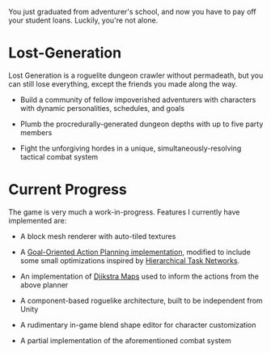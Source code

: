 You just graduated from adventurer's school, and now you have to pay off your student loans.  Luckily, you're not alone.

# Lost-Generation

Lost Generation is a roguelite dungeon crawler without permadeath, but you can still lose everything, except the friends you made along the way.

- Build a community of fellow impoverished adventurers with characters with dynamic personalities, schedules, and goals

- Plumb the procredurally-generated dungeon depths with up to five party members

- Fight the unforgiving hordes in a unique, simultaneously-resolving tactical combat system

# Current Progress

The game is very much a work-in-progress. Features I currently have implemented are:

- A block mesh renderer with auto-tiled textures

- A [Goal-Oriented Action Planning implementation](http://alumni.media.mit.edu/~jorkin/goap.html), modified to include some small optimizations inspired by [Hierarchical Task Networks](http://www.gameaipro.com/GameAIPro/GameAIPro_Chapter12_Exploring_HTN_Planners_through_Example.pdf).

- An implementation of [Djikstra Maps](http://www.roguebasin.com/index.php?title=The_Incredible_Power_of_Dijkstra_Maps) used to inform the actions from the above planner

- A component-based roguelike architecture, built to be independent from Unity

- A rudimentary in-game blend shape editor for character customization

- A partial implementation of the aforementioned combat system
